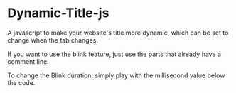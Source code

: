 # Dynamic-Title-js
 A javascript to make your website's title more dynamic, which can be set to change when the tab changes.


If you want to use the blink feature, just use the parts that already have a comment line.

To change the Blink duration, simply play with the millisecond value below the code.

